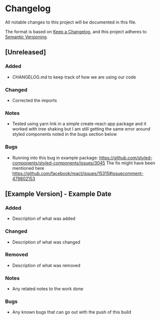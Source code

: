 # Changelog

All notable changes to this project will be documented in this file.

The format is based on [Keep a Changelog](https://keepachangelog.com/en/1.0.0/),
and this project adheres to [Semantic Versioning](https://semver.org/spec/v2.0.0.html).

## [Unreleased]

### Added

-   CHANGELOG.md to keep track of how we are using our code

### Changed

-   Corrected the imports

### Notes

-   Tested using yarn link in a simple create-react-app package and it worked with tree shaking but I am still getting the same error around styled components noted in the bugs section below

### Bugs

-   Running into this bug in example package: https://github.com/styled-components/styled-components/issues/3045 The fix might have been mentioned here https://github.com/facebook/react/issues/15315#issuecomment-479802153

## [Example Version] - Example Date

### Added

-   Description of what was added

### Changed

-   Description of what was changed

### Removed

-   Description of what was removed

### Notes

-   Any related notes to the work done

### Bugs

-   Any known bugs that can go out with the push of this build
